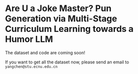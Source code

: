 # Are U a Joke Master? Pun Generation via Multi-Stage Curriculum Learning towards a Humor LLM
The dataset and code are coming soon!

If you want to get all the dataset now, please send an email to `yangchen@stu.ecnu.edu.cn`
